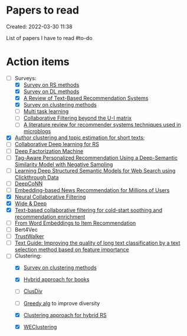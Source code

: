 # Papers to read
Created: 2022-03-30 11:38

List of papers I have to read
#to-do 

# Action items
- [ ] Surveys:
	- [x] [Survey on RS methods](https://www.sciencedirect.com/science/article/pii/S0950705113001044#b0940)
	- [x] [Survey on DL methods](https://arxiv.org/pdf/1707.07435.pdf) 
	- [x] [A Review of Text-Based Recommendation Systems](https://ieeexplore.ieee.org/stamp/stamp.jsp?arnumber=9354169&tag=1)
	- [x]  [Survey on clustering methods](https://arxiv.org/ftp/arxiv/papers/2109/2109.12839.pdf)
	- [ ] [Multi task learning](http://proceedings.mlr.press/v13/ning10a/ning10a.pdf)
	- [ ] [Collaborative Filtering beyond the U-I matrix](https://dl.acm.org/doi/pdf/10.1145/2556270?casa_token=ljSSFTJDI_UAAAAA:Y5_19XfjaevbJftT1Ua1X5uv5ufUVO5NwoodsLhCbcxrGyM-KpQ5DGeQKOAQdm_Hgpw8B3ijwx-g)
	- [ ] [A literature review for recommender systems techniques used in microblogs](https://www.sciencedirect.com/science/article/pii/S0957417418301453?casa_token=0foppa_i8uEAAAAA:zlZSegaXR7XKKxg2S5XjL6zq3tIP0u7AFdc403KgOWP27NAR4r0QuYPBz_GtjOLG4JObkSNv1g)
- [x] [Author clustering and topic estimation for short texts](https://arxiv.org/pdf/2106.09533.pdf);
- [ ] [Collaborative Deep learning for RS](https://arxiv.org/pdf/1409.2944.pdf)
- [ ] [Deep Factorization Machine](https://arxiv.org/pdf/1703.04247.pdf)
- [ ] [Tag-Aware Personalized Recommendation Using a Deep-Semantic Similarity Model with Negative Sampling](https://dl.acm.org/doi/pdf/10.1145/2983323.2983874)
- [ ] [Learning Deep Structured Semantic Models for Web Search using Clickthrough Data](https://www.microsoft.com/en-us/research/wp-content/uploads/2016/02/cikm2013_DSSM_fullversion.pdf)
- [ ] [DeepCoNN](https://arxiv.org/pdf/1701.04783.pdf)
- [ ] [Embedding-based News Recommendation for Millions of Users](http://library.usc.edu.ph/ACM/KKD%202017/pdfs/p1933.pdf)
- [x] [Neural Collaborative Filtering](https://arxiv.org/pdf/1708.05031.pdf)
- [x] [Wide & Deep](https://arxiv.org/pdf/1606.07792.pdf)
- [x] [Text-based collaborative filtering for cold-start soothing and recommendation enrichment](https://www.archives-ouvertes.fr/hal-01640268/document)
- [ ] [From Word Embeddings to Item Recommendation](https://arxiv.org/pdf/1601.01356.pdf)
- [ ] Bert4Vec
- [ ] [TrustWalker](https://dl.acm.org/doi/pdf/10.1145/1557019.1557067?casa_token=iVfBiLV0dOgAAAAA:EWIobnEJvJR-1eLHoovDPn3I2byy_fUPzjBzzn4OxEbWGy-PX7izUc1PCe-juNKuvLMG6Xm6cQrX)
- [ ] [Text Guide: Improving the quality of long text classification by a text selection method based on feature importance](https://arxiv.org/ftp/arxiv/papers/2104/2104.07225.pdf)
- [ ] Clustering:
	- [x]  [Survey on clustering methods](https://arxiv.org/ftp/arxiv/papers/2109/2109.12839.pdf)
	- [x] [Hybrid approach for books](https://www.sciencedirect.com/science/article/pii/S2212827119307401) 
	- [ ] [ClusDiv](https://akademik.bahcesehir.edu.tr/~tevfik/papers/diversity.pdf) 
	- [ ] [Greedy alg](https://citeseerx.ist.psu.edu/viewdoc/download?doi=10.1.1.8.5232&rep=rep1&type=pdf) to improve diversity
	- [x] [Clustering approach for hybrid RS](https://ieeexplore.ieee.org/stamp/stamp.jsp?arnumber=1241167&casa_token=6ObU4yoF3GwAAAAA:NWUTprDcRyZFGmVb6X44bTRuZaigCKhqwVRCRThEMrAdFuq3PsJJGwQunooDV9llBb9Ltoqu)
	- [x] [WEClustering](https://link.springer.com/content/pdf/10.1007/s40747-021-00512-9.pdf)


